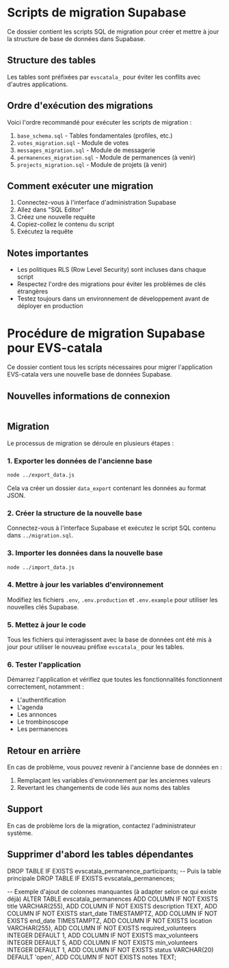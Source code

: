 # Scripts de migration Supabase

Ce dossier contient les scripts SQL de migration pour créer et mettre à jour la structure de base de données dans Supabase.

## Structure des tables

Les tables sont préfixées par `evscatala_` pour éviter les conflits avec d'autres applications.

## Ordre d'exécution des migrations

Voici l'ordre recommandé pour exécuter les scripts de migration :

1. `base_schema.sql` - Tables fondamentales (profiles, etc.)
2. `votes_migration.sql` - Module de votes
3. `messages_migration.sql` - Module de messagerie
4. `permanences_migration.sql` - Module de permanences (à venir)
5. `projects_migration.sql` - Module de projets (à venir)

## Comment exécuter une migration

1. Connectez-vous à l'interface d'administration Supabase
2. Allez dans "SQL Editor"
3. Créez une nouvelle requête
4. Copiez-collez le contenu du script
5. Exécutez la requête

## Notes importantes

- Les politiques RLS (Row Level Security) sont incluses dans chaque script
- Respectez l'ordre des migrations pour éviter les problèmes de clés étrangères
- Testez toujours dans un environnement de développement avant de déployer en production

# Procédure de migration Supabase pour EVS-catala

Ce dossier contient tous les scripts nécessaires pour migrer l'application EVS-catala vers une nouvelle base de données Supabase.

## Nouvelles informations de connexion

```

```

## Migration

Le processus de migration se déroule en plusieurs étapes :

### 1. Exporter les données de l'ancienne base

```bash
node ../export_data.js
```

Cela va créer un dossier `data_export` contenant les données au format JSON.

### 2. Créer la structure de la nouvelle base

Connectez-vous à l'interface Supabase et exécutez le script SQL contenu dans `../migration.sql`.

### 3. Importer les données dans la nouvelle base

```bash
node ../import_data.js
```

### 4. Mettre à jour les variables d'environnement

Modifiez les fichiers `.env`, `.env.production` et `.env.example` pour utiliser les nouvelles clés Supabase.

### 5. Mettez à jour le code

Tous les fichiers qui interagissent avec la base de données ont été mis à jour pour utiliser le nouveau préfixe `evscatala_` pour les tables.

### 6. Tester l'application

Démarrez l'application et vérifiez que toutes les fonctionnalités fonctionnent correctement, notamment :
- L'authentification
- L'agenda
- Les annonces
- Le trombinoscope
- Les permanences

## Retour en arrière

En cas de problème, vous pouvez revenir à l'ancienne base de données en :
1. Remplaçant les variables d'environnement par les anciennes valeurs
2. Revertant les changements de code liés aux noms des tables

## Support

En cas de problème lors de la migration, contactez l'administrateur système. 

## Supprimer d'abord les tables dépendantes
DROP TABLE IF EXISTS evscatala_permanence_participants;
-- Puis la table principale
DROP TABLE IF EXISTS evscatala_permanences; 

-- Exemple d'ajout de colonnes manquantes (à adapter selon ce qui existe déjà)
ALTER TABLE evscatala_permanences 
ADD COLUMN IF NOT EXISTS title VARCHAR(255),
ADD COLUMN IF NOT EXISTS description TEXT,
ADD COLUMN IF NOT EXISTS start_date TIMESTAMPTZ,
ADD COLUMN IF NOT EXISTS end_date TIMESTAMPTZ,
ADD COLUMN IF NOT EXISTS location VARCHAR(255),
ADD COLUMN IF NOT EXISTS required_volunteers INTEGER DEFAULT 1,
ADD COLUMN IF NOT EXISTS max_volunteers INTEGER DEFAULT 5,
ADD COLUMN IF NOT EXISTS min_volunteers INTEGER DEFAULT 1,
ADD COLUMN IF NOT EXISTS status VARCHAR(20) DEFAULT 'open',
ADD COLUMN IF NOT EXISTS notes TEXT; 